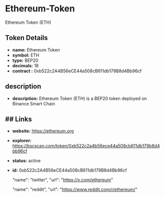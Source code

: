 # Ethereum-Token
Ethereum Token (ETH)
## Token Details
  - **name:** Ethereum Token
  - **symbol:** ETH
  - **type:** BEP20
 - **decimals:** 18
 - **contract :** 0xb522c2A4B56eCE44a508cB611db179B8d4Bb96cf

  ## description
  - **description:** Ethereum Token (ETH) is a BEP20 token deployed on Binance Smart Chain
   
   ## ## Links
 - **website:** https://ethereum.org
  - **explorer:** https://bscscan.com/token/0xb522c2a4b56ece44a508cb611db179b8d4bb96cf
  - **status:** active
  - **id:** 0xb522c2A4B56eCE44a508cB611db179B8d4Bb96cf
  
   
      "name": "twitter",
      "url": "https://x.com/ethereum"
 
      "name": "reddit",
      "url": "https://www.reddit.com/r/ethereum/"
    

